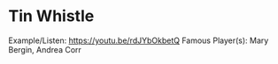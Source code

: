 # Tin Whistle

Example/Listen: https://youtu.be/rdJYbOkbetQ
Famous Player(s): Mary Bergin, Andrea Corr